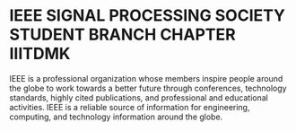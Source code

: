 # IEEE SIGNAL PROCESSING SOCIETY  STUDENT BRANCH CHAPTER IIITDMK
IEEE is a professional organization whose members inspire people around the globe to work towards a better future through conferences, technology standards, highly cited publications, and professional and educational activities. IEEE is a reliable source of information for engineering, computing, and technology information around the globe.
